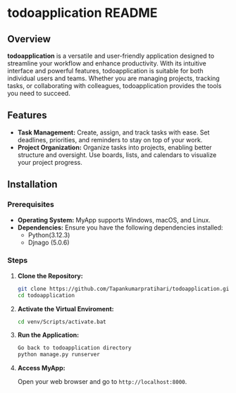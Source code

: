 # todoapplication README

## Overview

**todoapplication** is a versatile and user-friendly application designed to streamline your workflow and enhance productivity. With its intuitive interface and powerful features, todoapplication is suitable for both individual users and teams. Whether you are managing projects, tracking tasks, or collaborating with colleagues, todoapplication provides the tools you need to succeed.

## Features

- **Task Management:** Create, assign, and track tasks with ease. Set deadlines, priorities, and reminders to stay on top of your work.
- **Project Organization:** Organize tasks into projects, enabling better structure and oversight. Use boards, lists, and calendars to visualize your project progress.


## Installation

### Prerequisites

- **Operating System:** MyApp supports Windows, macOS, and Linux.
- **Dependencies:** Ensure you have the following dependencies installed:
  - Python(3.12.3)
  - Djnago (5.0.6)

### Steps

1. **Clone the Repository:**

   ```bash
   git clone https://github.com/Tapankumarpratihari/todoapplication.git
   cd todoapplication
   ```

2. **Activate the Virtual Enviroment:**

   ```bash
   cd venv/Scripts/activate.bat
   ```

3. **Run the Application:**

   ```bash
   Go back to todoapplication directory
   python manage.py runserver
   ```

4. **Access MyApp:**

   Open your web browser and go to `http://localhost:8000`.
